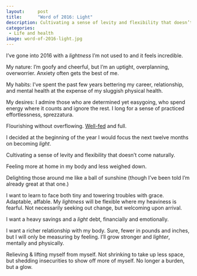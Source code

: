 ```yaml
---
layout:     post
title:      "Word of 2016: Light"
description: Cultivating a sense of levity and flexibility that doesn’t come naturally.
categories:
 - Life and health
image: word-of-2016-light.jpg
---
```


I’ve gone into 2016 with a *lightness* I’m not used to and it feels incredible.

My nature: I’m goofy and cheerful, but I’m an uptight, overplanning, overworrier. Anxiety often gets the best of me.

My habits: I’ve spent the past few years bettering my career, relationship, and mental health at the expense of my sluggish physical health.

My desires: I admire those who are determined yet easygoing, who spend energy where it counts and ignore the rest. I long for a sense of practiced effortlessness, sprezzatura.

Flourishing without overflowing. [Well-fed](http://rachelwcole.com/) and full.

I decided at the beginning of the year I would focus the next twelve months on becoming *light*.

Cultivating a sense of levity and flexibility that doesn’t come naturally.

Feeling more at home in my body and less weighed down.

Delighting those around me like a ball of sunshine (though I’ve been told I’m already great at that one.)

I want to learn to face both tiny and towering troubles with grace. Adaptable, affable. My *lightness* will be flexible where my heaviness is fearful. Not necessarily seeking out change, but welcoming upon arrival.

I want a heavy savings and a *light* debt, financially and emotionally.

I want a richer relationship with my body. Sure, fewer in pounds and inches, but I will only be measuring by feeling. I’ll grow stronger and *lighter*, mentally and physically.

Relieving & lifting myself from myself. Not shrinking to take up less space, but shedding insecurities to show off more of myself. No longer a burden, but a glow.

